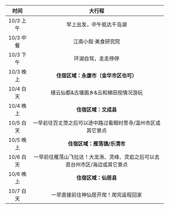 | **时间**  |                          **大行程**                          |
| :-------: | :----------------------------------------------------------: |
| 10/3 上午 |                   早上出发，中午抵达千岛湖                   |
| 10/3 中餐 |                     江南小叙·美食研究院                      |
| 10/3 下午 |                      环湖自驾，走走停停                      |
| 10/3 晚上 |             **住宿区域：永康市（金华市区也可）**             |
| 10/4 白天 |             缙云仙都&古堰画乡&云和梯田视情况游玩             |
| 10/4 晚上 |                     **住宿区域：文成县**                     |
| 10/5 白天 | 一早前往百丈漈之后可以途中路过看眼时思寺/温州市区或其它景点  |
| 10/5 晚上 |                 **住宿区域：雁荡镇/乐清市**                  |
| 10/6 白天 | 一早前往雁荡山飞拉达！大龙湫、灵峰、灵岩之后可以去逛台州市区/海边或其它景点 |
| 10/6 晚上 |                     **住宿区域：仙居县**                     |
| 10/7 白天 |             一早直接前往神仙居开爬！爬完返程回家             |
